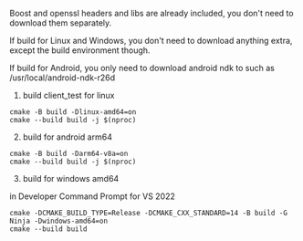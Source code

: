 Boost and openssl headers and libs are already included, you don't need to download them separately.

If build for Linux and Windows, you don't need to download anything extra, except the build environment though.

If build for Android, you only need to download android ndk to such as /usr/local/android-ndk-r26d

1. build client_test for linux
```
cmake -B build -Dlinux-amd64=on
cmake --build build -j $(nproc)
```

2. build for android arm64
```
cmake -B build -Darm64-v8a=on
cmake --build build -j $(nproc)
```

3. build for windows amd64

in Developer Command Prompt for VS 2022
```
cmake -DCMAKE_BUILD_TYPE=Release -DCMAKE_CXX_STANDARD=14 -B build -G Ninja -Dwindows-amd64=on
cmake --build build
```

